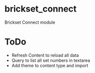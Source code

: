 # brickset_connect
Brickset Connect module


# ToDo
- Refresh Content to reload all data
- Query to list all set numbers in textarea
- Add theme to content type and import